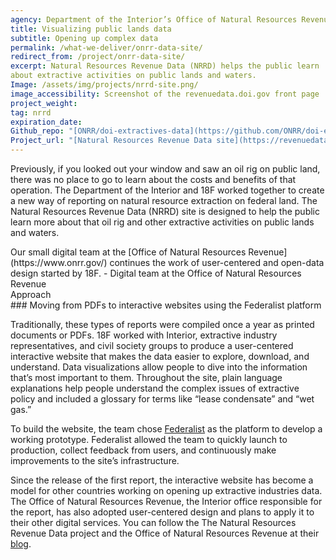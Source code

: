 ```yaml
---
agency: Department of the Interior’s Office of Natural Resources Revenue
title: Visualizing public lands data
subtitle: Opening up complex data
permalink: /what-we-deliver/onrr-data-site/
redirect_from: /project/onrr-data-site/
excerpt: Natural Resources Revenue Data (NRRD) helps the public learn
about extractive activities on public lands and waters.
Image: /assets/img/projects/nrrd-site.png/
image_accessibility: Screenshot of the revenuedata.doi.gov front page
project_weight:
tag: nrrd
expiration_date:
Github_repo: "[ONRR/doi-extractives-data](https://github.com/ONRR/doi-extractives-data)"
Project_url: "[Natural Resources Revenue Data site](https://revenuedata.doi.gov/)"
---
```


Previously, if you looked out your window and saw an oil rig on public
land, there was no place to go to learn about the costs and benefits of
that operation. The Department of the Interior and 18F worked together
to create a new way of reporting on natural resource extraction on
federal land. The Natural Resources Revenue Data (NRRD) site is designed
to help the public learn more about that oil rig and other extractive
activities on public lands and waters.

<div class="testimonial-blockquote">
Our small digital team at the [Office of Natural Resources Revenue](https://www.onrr.gov/) continues the work of user-centered and open-data design started by 18F.
    <span>- Digital team at the Office of Natural Resources Revenue</span>
</div>

<div class="small-caps">Approach</div>
### Moving from PDFs to interactive websites using the Federalist platform

Traditionally, these types of reports were compiled once a year as
printed documents or PDFs. 18F worked with Interior, extractive industry
representatives, and civil society groups to produce a user-centered
interactive website that makes the data easier to explore, download, and
understand. Data visualizations allow people to dive into the
information that’s most important to them. Throughout the site, plain
language explanations help people understand the complex issues of
extractive policy and included a glossary for terms like “lease
condensate” and “wet gas.”

To build the website, the team chose
[Federalist](https://federalist.18f.gov/) as the platform to develop a
working prototype. Federalist allowed the team to quickly launch to
production, collect feedback from users, and continuously make
improvements to the site’s infrastructure.

Since the release of the first report, the interactive website has
become a model for other countries working on opening up extractive
industries data. The Office of Natural Resources Revenue, the Interior
office responsible for the report, has also adopted user-centered design
and plans to apply it to their other digital services. You can follow
the The Natural Resources Revenue Data project and the Office of Natural
Resources Revenue at their [blog](https://revenuedata.doi.gov/blog/).
